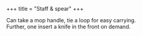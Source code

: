 +++
title = "Staff & spear"
+++

Can take a mop handle, tie a loop for easy carrying.  
Further, one insert a knife in the front on demand.